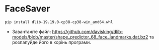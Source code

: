 # FaceSaver

```bash
pip install dlib-19.19.0-cp38-cp38-win_amd64.whl
```

- Завантажте файл:
https://github.com/davisking/dlib-models/blob/master/shape_predictor_68_face_landmarks.dat.bz2
та розпапуйде його в корінь програми.